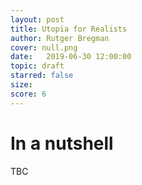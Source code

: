```yaml
---
layout: post
title: Utopia for Realists
author: Rutger Bregman
cover: null.png
date:   2019-06-30 12:00:00
topic: draft
starred: false
size: 
score: 6
---
```


# In a nutshell
TBC